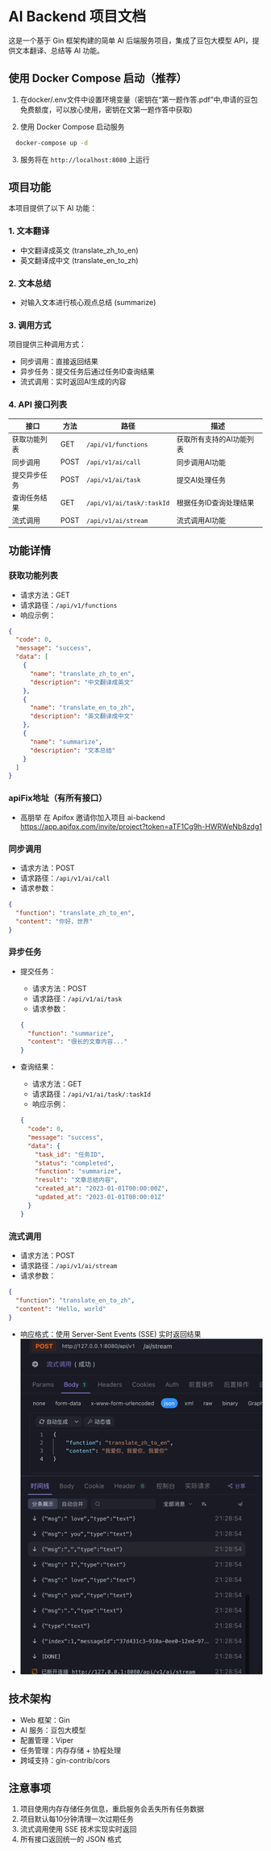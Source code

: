 # AI Backend 项目文档

这是一个基于 Gin 框架构建的简单 AI 后端服务项目，集成了豆包大模型 API，提供文本翻译、总结等 AI 功能。


## 使用 Docker Compose 启动（推荐）

1. 在docker/.env文件中设置环境变量（密钥在“第一题作答.pdf”中,申请的豆包免费额度，可以放心使用，密钥在文第一题作答中获取)

2. 使用 Docker Compose 启动服务
```bash
  docker-compose up -d
  ```

3. 服务将在 `http://localhost:8080` 上运行

## 项目功能

本项目提供了以下 AI 功能：

### 1. 文本翻译

- 中文翻译成英文 (translate_zh_to_en)
- 英文翻译成中文 (translate_en_to_zh)

### 2. 文本总结

- 对输入文本进行核心观点总结 (summarize)

### 3. 调用方式

项目提供三种调用方式：

- 同步调用：直接返回结果
- 异步任务：提交任务后通过任务ID查询结果
- 流式调用：实时返回AI生成的内容

### 4. API 接口列表

| 接口     | 方法   | 路径                        | 描述            |
|--------|------|---------------------------|---------------|
| 获取功能列表 | GET  | `/api/v1/functions`       | 获取所有支持的AI功能列表 |
| 同步调用   | POST | `/api/v1/ai/call`         | 同步调用AI功能      |
| 提交异步任务 | POST | `/api/v1/ai/task`         | 提交AI处理任务      |
| 查询任务结果 | GET  | `/api/v1/ai/task/:taskId` | 根据任务ID查询处理结果  |
| 流式调用   | POST | `/api/v1/ai/stream`       | 流式调用AI功能      |

## 功能详情

### 获取功能列表

- 请求方法：GET
- 请求路径：`/api/v1/functions`
- 响应示例：

```json
{
  "code": 0,
  "message": "success",
  "data": [
    {
      "name": "translate_zh_to_en",
      "description": "中文翻译成英文"
    },
    {
      "name": "translate_en_to_zh",
      "description": "英文翻译成中文"
    },
    {
      "name": "summarize",
      "description": "文本总结"
    }
  ]
}
```

### apiFix地址（有所有接口）

- 高朋举 在 Apifox 邀请你加入项目 ai-backend https://app.apifox.com/invite/project?token=aTF1Cg9h-HWRWeNb8zdg1

### 同步调用

- 请求方法：POST
- 请求路径：`/api/v1/ai/call`
- 请求参数：

```json
{
  "function": "translate_zh_to_en",
  "content": "你好，世界"
}
```

### 异步任务

- 提交任务：
    - 请求方法：POST
    - 请求路径：`/api/v1/ai/task`
    - 请求参数：
  ```json
  {
    "function": "summarize",
    "content": "很长的文章内容..."
  }
  ```


- 查询结果：
    - 请求方法：GET
    - 请求路径：`/api/v1/ai/task/:taskId`
    - 响应示例：
  ```json
  {
    "code": 0,
    "message": "success",
    "data": {
      "task_id": "任务ID",
      "status": "completed",
      "function": "summarize",
      "result": "文章总结内容",
      "created_at": "2023-01-01T00:00:00Z",
      "updated_at": "2023-01-01T00:00:01Z"
    }
  }
  ```

### 流式调用

- 请求方法：POST
- 请求路径：`/api/v1/ai/stream`
- 请求参数：

```json
{
  "function": "translate_en_to_zh",
  "content": "Hello, world"
}
```

- 响应格式：使用 Server-Sent Events (SSE) 实时返回结果
- ![img.png](image/img.png)

## 技术架构

- Web 框架：Gin
- AI 服务：豆包大模型
- 配置管理：Viper
- 任务管理：内存存储 + 协程处理
- 跨域支持：gin-contrib/cors

## 注意事项

1. 项目使用内存存储任务信息，重启服务会丢失所有任务数据
2. 项目默认每10分钟清理一次过期任务
3. 流式调用使用 SSE 技术实现实时返回
4. 所有接口返回统一的 JSON 格式